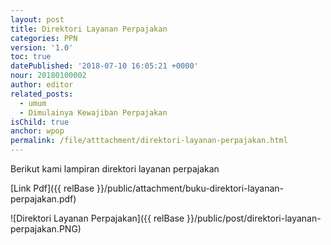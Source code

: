 ```yaml
---
layout: post
title: Direktori Layanan Perpajakan
categories: PPN
version: '1.0'
toc: true
datePublished: '2018-07-10 16:05:21 +0000'
nour: 20180100002
author: editor
related_posts:
  - umum
  - Dimulainya Kewajiban Perpajakan
isChild: true
anchor: wpop
permalink: /file/atttachment/direktori-layanan-perpajakan.html
---
```

Berikut kami lampiran direktori layanan perpajakan 

[Link Pdf]({{ relBase }}/public/attachment/buku-direktori-layanan-perpajakan.pdf)

![Direktori Layanan Perpajakan]({{ relBase }}/public/post/direktori-layanan-perpajakan.PNG)